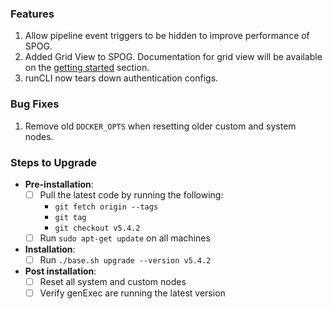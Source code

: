 ### Features
1. Allow pipeline event triggers to be hidden to improve performance of SPOG.
2. Added Grid View to SPOG. Documentation for grid view will be available on the [getting started](http://docs.shippable.com/pipelines/gettingStarted/) section.
3. runCLI now tears down authentication configs.

### Bug Fixes
1. Remove old `DOCKER_OPTS` when resetting older custom and system nodes.

### Steps to Upgrade
- **Pre-installation**:
    - [ ] Pull the latest code by running the following:
         - `git fetch origin --tags`
         - `git tag`
         - `git checkout v5.4.2`
    - [ ] Run `sudo apt-get update` on all machines
 
- **Installation**:
    - [ ] Run `./base.sh upgrade --version v5.4.2`

- **Post installation**:
    - [ ] Reset all system and custom nodes
    - [ ] Verify genExec are running the latest version
